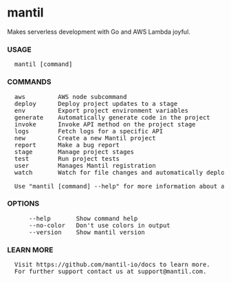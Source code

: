 
# mantil

Makes serverless development with Go and AWS Lambda joyful.

### USAGE
<pre>
  mantil [command]
</pre>
### COMMANDS
<pre>
  aws         AWS node subcommand
  deploy      Deploy project updates to a stage
  env         Export project environment variables
  generate    Automatically generate code in the project
  invoke      Invoke API method on the project stage
  logs        Fetch logs for a specific API
  new         Create a new Mantil project
  report      Make a bug report
  stage       Manage project stages
  test        Run project tests
  user        Manages Mantil registration
  watch       Watch for file changes and automatically deploy them

  Use "mantil [command] --help" for more information about a command.
</pre>
### OPTIONS
<pre>
      --help       Show command help
      --no-color   Don't use colors in output
      --version    Show mantil version
</pre>
### LEARN MORE
<pre>
  Visit https://github.com/mantil-io/docs to learn more.
  For further support contact us at support@mantil.com.
</pre>
